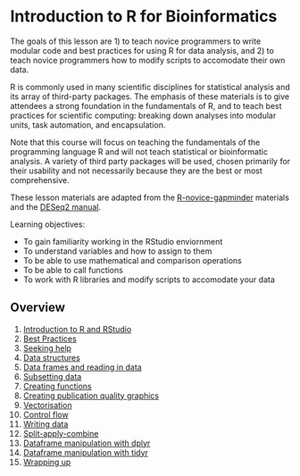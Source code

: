 Introduction to R for Bioinformatics
======================================

The goals of this lesson are 1) to teach novice programmers to write modular code and best practices for using R for data analysis, and 2) to teach novice programmers how to modify scripts to accomodate their own data. 

R is commonly used in many scientific disciplines for statistical analysis and its array of third-party packages. The emphasis of these materials is to give attendees a strong foundation in the fundamentals of R, and to teach best practices for scientific computing: breaking down analyses into modular units, task automation, and encapsulation.

Note that this course will focus on teaching the fundamentals of the programming language R and will not teach statistical or bioinformatic analysis. A variety of third party packages will be used, chosen primarily for their usability and not necessarily because they are the best or most comprehensive.

These lesson materials are adapted from the [R-novice-gapminder](http://swcarpentry.github.io/r-novice-gapminder/) materials and the [DESeq2 manual](https://bioconductor.org/packages/release/bioc/vignettes/DESeq2/inst/doc/DESeq2.pdf).

Learning objectives:

* To gain familiarity working in the RStudio enviornment
* To understand variables and how to assign to them
* To be able to use mathematical and comparison operations
* To be able to call functions
* To work with R libraries and modify scripts to accomodate your data


## Overview

1.  [Introduction to R and RStudio](01-rstudio-intro.md)
2.  [Best Practices](02-best-practices.md)
3.  [Seeking help](03-seeking-help.html)
4.  [Data structures](04-data-structures-part1.html)
5.  [Data frames and reading in data](05-data-structures-part2.html)
6.  [Subsetting data](06-data-subsetting.html)
7.  [Creating functions](07-functions.html)
8.  [Creating publication quality graphics](08-plot-ggplot2.html)
9.  [Vectorisation](09-vectorisation.html)
10. [Control flow](10-control-flow.html)
11. [Writing data](11-writing-data.html)
12. [Split-apply-combine](12-plyr.html)
13. [Dataframe manipulation with dplyr](13-dplyr.html)
14. [Dataframe manipulation with tidyr](14-tidyr.html)
15. [Wrapping up](15-wrap-up.html)



